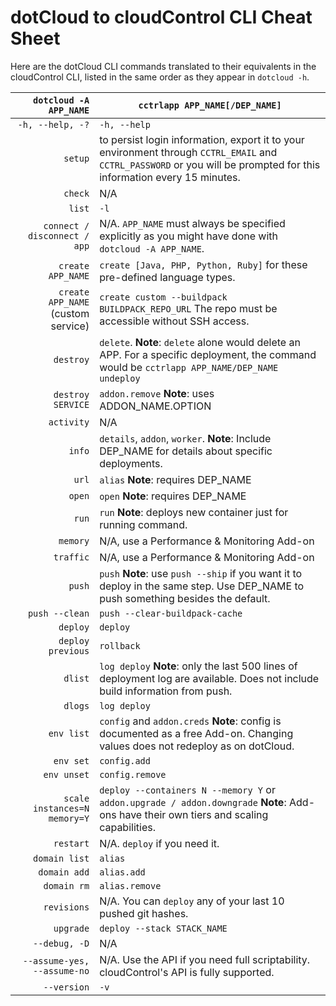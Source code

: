 # dotCloud to cloudControl CLI Cheat Sheet

Here are the dotCloud CLI commands translated to their equivalents in
the cloudControl CLI, listed in the same order as they appear in
`dotcloud -h`.

`dotcloud -A APP_NAME`| `cctrlapp APP_NAME[/DEP_NAME]`
---------------------:|-------------------------------
`-h, --help, -?` | `-h, --help`
`setup` | to persist login information, export it to your environment through `CCTRL_EMAIL` and `CCTRL_PASSWORD` or you will be prompted for this information every 15 minutes.
`check` | N/A
`list` | `-l`
`connect / disconnect / app` | N/A. `APP_NAME` must always be specified explicitly as you might have done with `dotcloud -A APP_NAME`.
`create APP_NAME` | `create [Java, PHP, Python, Ruby]` for these pre-defined language types.
`create APP_NAME` (custom service) | `create custom --buildpack BUILDPACK_REPO_URL` The repo must be accessible without SSH access.
`destroy` | `delete`. **Note**: `delete` alone would delete an APP. For a specific deployment, the command would be `cctrlapp APP_NAME/DEP_NAME undeploy`
`destroy SERVICE` | `addon.remove` **Note**: uses ADDON_NAME.OPTION
`activity` | N/A
`info` | `details`, `addon`, `worker`. **Note**: Include DEP_NAME for details about specific deployments.
`url` | `alias` **Note**: requires DEP_NAME
`open` | `open`  **Note**: requires DEP_NAME
`run` | `run` **Note**: deploys new container just for running command.
`memory` | N/A, use a Performance & Monitoring Add-on
`traffic` | N/A, use a Performance & Monitoring Add-on
`push` | `push` **Note**: use `push --ship` if you want it to deploy in the same step. Use DEP_NAME to push something besides the default.
`push --clean` | `push --clear-buildpack-cache`
`deploy` | `deploy`
`deploy previous` | `rollback`
`dlist` | `log deploy` **Note**: only the last 500 lines of deployment log are available. Does not include build information from push.
`dlogs` | `log deploy`
`env list` | `config` and `addon.creds` **Note**: config is documented as a free Add-on. Changing values does not redeploy as on dotCloud.
`env set` | `config.add`
`env unset` | `config.remove`
`scale instances=N memory=Y` | `deploy --containers N --memory Y` or `addon.upgrade / addon.downgrade` **Note**: Add-ons have their own tiers and scaling capabilities.
`restart` | N/A. `deploy` if you need it.
`domain list` | `alias`
`domain add` | `alias.add`
`domain rm` | `alias.remove`
`revisions` | N/A. You can `deploy` any of your last 10 pushed git hashes.
`upgrade` | `deploy --stack STACK_NAME`
`--debug, -D` | N/A
`--assume-yes, --assume-no` | N/A. Use the API if you need full scriptability. cloudControl's API is fully supported.
`--version` | `-v`
 
